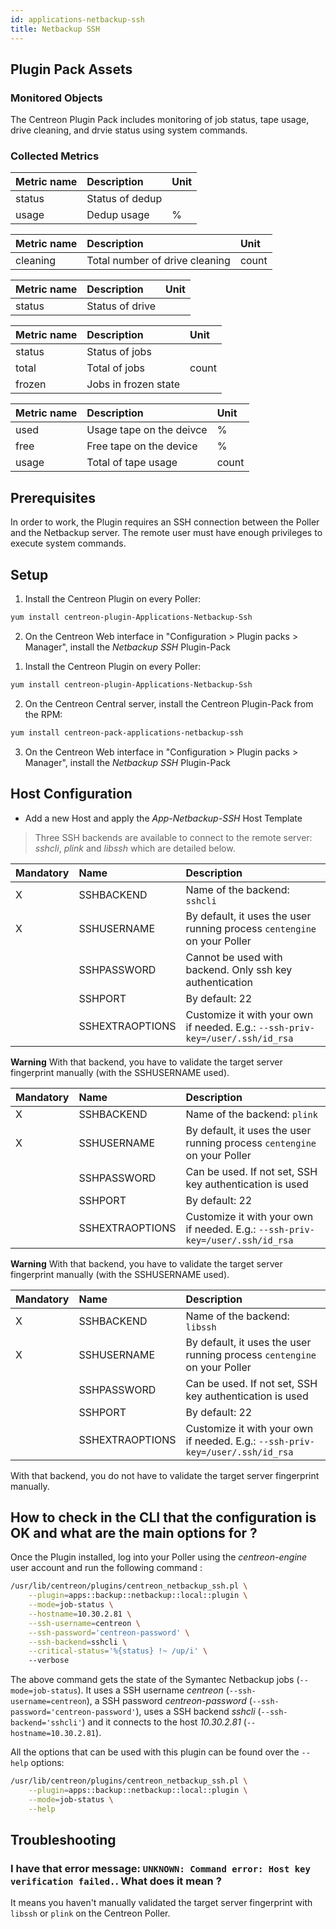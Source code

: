 ```yaml
---
id: applications-netbackup-ssh
title: Netbackup SSH
---
```


## Plugin Pack Assets

### Monitored Objects

The Centreon Plugin Pack includes monitoring of job status, tape usage, drive cleaning, and drvie status using system commands.

### Collected Metrics

<!--DOCUSAURUS_CODE_TABS-->

<!--Dedupstatus -->

| Metric name                               | Description                            | Unit |
| :---------------------------------------- | :------------------------------------- | :--- |
| status                                    | Status of dedup                        |      |
| usage                                     | Dedup usage                            |  %   |

<!--Drivecleaning-->

| Metric name                               | Description                         | Unit  |
| :---------------------------------------- | :---------------------------------- | :---  |
| cleaning                                  | Total number of drive cleaning      | count |

<!--Drivestatus-->

| Metric name                               | Description                                                       | Unit  |
| :---------------------------------------- | :---------------------------------------------------------------- | :---- |
| status                                    | Status of drive            	                                    |       |

<!--Jobstatus-->

| Metric name                               | Description                            | Unit  |
| :---------------------------------------- | :------------------------------------- | :---- |
| status                                    | Status of jobs                         |       |
| total                                     | Total of jobs                          | count |
| frozen                                    | Jobs in frozen state                   |       |

<!--Tapeusage-->

| Metric name                               | Description                                             | Unit  |
| :---------------------------------------- | :------------------------------------------------------ | :---  |
| used                                      | Usage tape on the deivce                                |   %   |
| free                                      | Free tape on the device                                 |   %   |
| usage                                     | Total of tape usage                                     | count |

<!--END_DOCUSAURUS_CODE_TABS-->

## Prerequisites

In order to work, the Plugin requires an SSH connection between the Poller and the Netbackup server. 
The remote user must have enough privileges to execute system commands. 

## Setup

<!--DOCUSAURUS_CODE_TABS-->

<!--Online IMP Licence & IT-100 Editions-->

1. Install the Centreon Plugin on every Poller:

```bash
yum install centreon-plugin-Applications-Netbackup-Ssh
```

2. On the Centreon Web interface in "Configuration > Plugin packs > Manager", install the *Netbackup SSH* Plugin-Pack

<!--Offline IMP License-->

1. Install the Centreon Plugin on every Poller:

```bash
yum install centreon-plugin-Applications-Netbackup-Ssh
```

2. On the Centreon Central server, install the Centreon Plugin-Pack from the RPM:

```bash
yum install centreon-pack-applications-netbackup-ssh
```

3. On the Centreon Web interface in "Configuration > Plugin packs > Manager", install the *Netbackup SSH* Plugin-Pack

<!--END_DOCUSAURUS_CODE_TABS-->

## Host Configuration

* Add a new Host and apply the *App-Netbackup-SSH* Host Template

> Three SSH backends are available to connect to the remote server: *sshcli*, *plink* and *libssh* which are detailed below.

<!--DOCUSAURUS_CODE_TABS-->

<!--sshcli backend-->

| Mandatory   | Name            | Description                                                                                 |
| :---------- | :-------------- | :------------------------------------------------------------------------------------------ |
| X           | SSHBACKEND      | Name of the backend: ```sshcli```                                                           |
| X           | SSHUSERNAME     | By default, it uses the user running process ```centengine``` on your Poller                |
|             | SSHPASSWORD     | Cannot be used with backend. Only ssh key authentication                                    |
|             | SSHPORT         | By default: 22                                                                              |
|             | SSHEXTRAOPTIONS | Customize it with your own if needed. E.g.: ```--ssh-priv-key=/user/.ssh/id_rsa```          |

**Warning** With that backend, you have to validate the target server fingerprint manually (with the SSHUSERNAME used).

<!--plink backend-->

| Mandatory   | Name            | Description                                                                                 |
| :---------- | :-------------- | :------------------------------------------------------------------------------------------ |
| X           | SSHBACKEND      | Name of the backend: ```plink```                                                            |
| X           | SSHUSERNAME     | By default, it uses the user running process ```centengine``` on your Poller                |
|             | SSHPASSWORD     | Can be used. If not set, SSH key authentication is used                                     |
|             | SSHPORT         | By default: 22                                                                              |
|             | SSHEXTRAOPTIONS | Customize it with your own if needed. E.g.: ```--ssh-priv-key=/user/.ssh/id_rsa```          |

**Warning** With that backend, you have to validate the target server fingerprint manually (with the SSHUSERNAME used).

<!--libssh backend (default)-->

| Mandatory   | Name            | Description                                                                                 |
| :---------- | :-------------- | :------------------------------------------------------------------------------------------ |
| X           | SSHBACKEND      | Name of the backend: ```libssh```                                                           |
| X           | SSHUSERNAME     | By default, it uses the user running process ```centengine``` on your Poller                |
|             | SSHPASSWORD     | Can be used. If not set, SSH key authentication is used                                     |
|             | SSHPORT         | By default: 22                                                                              |
|             | SSHEXTRAOPTIONS | Customize it with your own if needed. E.g.: ```--ssh-priv-key=/user/.ssh/id_rsa```          |

With that backend, you do not have to validate the target server fingerprint manually.

<!--END_DOCUSAURUS_CODE_TABS-->

## How to check in the CLI that the configuration is OK and what are the main options for ?

Once the Plugin installed, log into your Poller using the *centreon-engine* user account and run the following command :

```bash
/usr/lib/centreon/plugins/centreon_netbackup_ssh.pl \
    --plugin=apps::backup::netbackup::local::plugin \
    --mode=job-status \
    --hostname=10.30.2.81 \
    --ssh-username=centreon \
    --ssh-password='centreon-password' \
    --ssh-backend=sshcli \
    --critical-status='%{status} !~ /up/i' \ 
    --verbose
```

The above command gets the state of the Symantec Netbackup jobs (```--mode=job-status```).
It uses a SSH username _centreon_ (```--ssh-username=centreon```), a SSH password _centreon-password_ (```--ssh-password='centreon-password'```),
uses a SSH backend _sshcli_ (```--ssh-backend='sshcli'```) and it connects to the host _10.30.2.81_ (```--hostname=10.30.2.81```).

All the options that can be used with this plugin can be found over the ```--help``` options:

```bash
/usr/lib/centreon/plugins/centreon_netbackup_ssh.pl \
    --plugin=apps::backup::netbackup::local::plugin \
    --mode=job-status \
    --help
```

## Troubleshooting

### I have that error message: ```UNKNOWN: Command error: Host key verification failed.```. What does it mean ?

It means you haven't manually validated the target server fingerprint with ```libssh``` or ```plink``` on the Centreon Poller.
